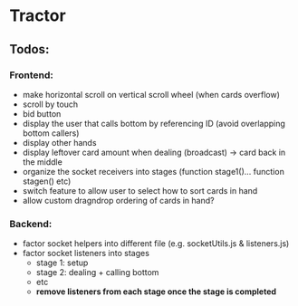 # Tractor

## Todos:

### Frontend:
  - make horizontal scroll on vertical scroll wheel (when cards overflow)
  - scroll by touch
  - bid button
  - display the user that calls bottom by referencing ID (avoid overlapping bottom callers)
  - display other hands
  - display leftover card amount when dealing (broadcast) -> card back in the middle
  - organize the socket receivers into stages (function stage1()... function stagen() etc)
  - switch feature to allow user to select how to sort cards in hand
  - allow custom dragndrop ordering of cards in hand?

### Backend:
  - factor socket helpers into different file (e.g. socketUtils.js & listeners.js)
  - factor socket listeners into stages
    - stage 1: setup
    - stage 2: dealing + calling bottom
    - etc
    - **remove listeners from each stage once the stage is completed**